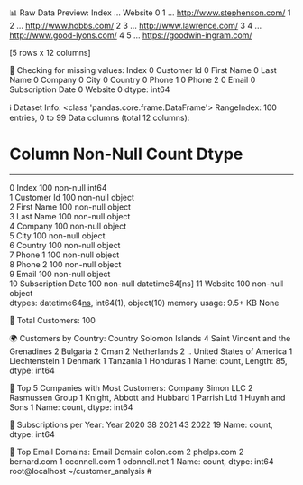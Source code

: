 
📊 Raw Data Preview:
   Index  ...                      Website
0      1  ...   http://www.stephenson.com/
1      2  ...        http://www.hobbs.com/
2      3  ...     http://www.lawrence.com/
3      4  ...   http://www.good-lyons.com/
4      5  ...  https://goodwin-ingram.com/

[5 rows x 12 columns] 

🧹 Checking for missing values:
Index                0
Customer Id          0
First Name           0
Last Name            0
Company              0
City                 0
Country              0
Phone 1              0
Phone 2              0
Email                0
Subscription Date    0
Website              0
dtype: int64 

ℹ️ Dataset Info:
<class 'pandas.core.frame.DataFrame'>
RangeIndex: 100 entries, 0 to 99
Data columns (total 12 columns):
 #   Column             Non-Null Count  Dtype         
---  ------             --------------  -----         
 0   Index              100 non-null    int64         
 1   Customer Id        100 non-null    object        
 2   First Name         100 non-null    object        
 3   Last Name          100 non-null    object        
 4   Company            100 non-null    object        
 5   City               100 non-null    object        
 6   Country            100 non-null    object        
 7   Phone 1            100 non-null    object        
 8   Phone 2            100 non-null    object        
 9   Email              100 non-null    object        
 10  Subscription Date  100 non-null    datetime64[ns]
 11  Website            100 non-null    object        
dtypes: datetime64[ns](1), int64(1), object(10)
memory usage: 9.5+ KB
None 





👥 Total Customers: 100

🌍 Customers by Country:
Country
Solomon Islands                     4
Saint Vincent and the Grenadines    2
Bulgaria                            2
Oman                                2
Netherlands                         2
                                   ..
United States of America            1
Liechtenstein                       1
Denmark                             1
Tanzania                            1
Honduras                            1
Name: count, Length: 85, dtype: int64 

🏢 Top 5 Companies with Most Customers:
Company
Simon LLC                     2
Rasmussen Group               1
Knight, Abbott and Hubbard    1
Parrish Ltd                   1
Huynh and Sons                1
Name: count, dtype: int64 

📅 Subscriptions per Year:
Year
2020    38
2021    43
2022    19
Name: count, dtype: int64 

📧 Top Email Domains:
Email Domain
colon.com       2
phelps.com      2
bernard.com     1
oconnell.com    1
odonnell.net    1
Name: count, dtype: int64
root@localhost ~/customer_analysis # 

